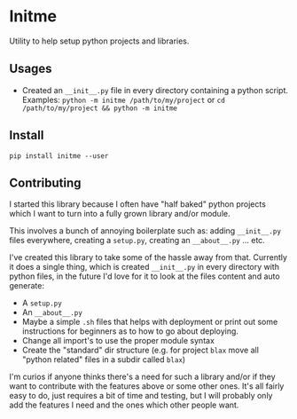 # Initme

Utility to help setup python projects and libraries.

## Usages

* Created an `__init__.py` file in every directory containing a python script. Examples: `python -m initme /path/to/my/project` or `cd /path/to/my/project && python -m initme`

## Install

`pip install initme --user`

## Contributing

I started this library because I often have "half baked" python projects which I want to turn into a fully grown library and/or module.

This involves a bunch of annoying boilerplate such as: adding `__init__.py` files everywhere, creating a `setup.py`, creating an `__about__.py` ... etc.

I've created this library to take some of the hassle away from that. Currently it does a single thing, which is created `__init__.py` in every directory with python files, in the future I'd love for it to look at the files content and auto generate:

* A `setup.py`
* An `__about__.py`
* Maybe a simple `.sh` files that helps with deployment or print out some instructions for beginners as to how to go about deploying.
* Change all import's to use the proper module syntax
* Create the "standard" dir structure (e.g. for project `blax` move all "python related" files in a subdir called `blax`)

I'm curios if anyone thinks there's a need for such a library and/or if they want to contribute with the features above or some other ones. It's all fairly easy to do, just requires a bit of time and testing, but I will probably only add the features I need and the ones which other people want.
